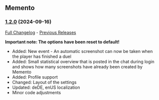 ## Memento
### [1.2.0](https://github.com/diomsg-code/Memento/tree/1.2.0) (2024-09-16)
[Full Changelog](https://github.com/diomsg-code/Memento/compare/1.1.1...1.2.0) - [Previous Releases](https://github.com/diomsg-code/Memento/releases)

**Important note: The options have been reset to default!**

- Added: New event - An automatic screenshot can now be taken when the player has finished a duel
- Added: Small statistical overview that is posted in the chat during login and shows how many screenshots have already been created by Memento
- Added: Profile support
- Changed: Layout of the settings
- Updated: deDE, enUS localization
- Minor code adjustments
 